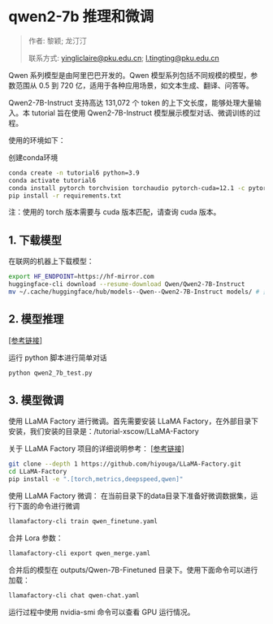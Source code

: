 # qwen2-7b 推理和微调 

> 作者: 黎颖; 龙汀汀
>
> 联系方式: yingliclaire@pku.edu.cn;   l.tingting@pku.edu.cn


Qwen 系列模型是由阿里巴巴开发的。Qwen 模型系列包括不同规模的模型，参数范围从 0.5 到 720 亿，适用于各种应用场景，如文本生成、翻译、问答等。

Qwen2-7B-Instruct 支持高达 131,072 个 token 的上下文长度，能够处理大量输入。本 tutorial 旨在使用 Qwen2-7B-Instruct 模型展示模型对话、微调训练的过程。

使用的环境如下：

创建conda环境

```bash
conda create -n tutorial6 python=3.9
conda activate tutorial6
conda install pytorch torchvision torchaudio pytorch-cuda=12.1 -c pytorch -c nvidia
pip install -r requirements.txt
```

注：使用的 torch 版本需要与 cuda 版本匹配，请查询 cuda 版本。

## 1. 下载模型

在联网的机器上下载模型：

```bash
export HF_ENDPOINT=https://hf-mirror.com
huggingface-cli download --resume-download Qwen/Qwen2-7B-Instruct
mv ~/.cache/huggingface/hub/models--Qwen--Qwen2-7B-Instruct models/ # 把模型移动到自定义的目录下
```

## 2. 模型推理

<!-- TODO 模型路径需要修改，除此以外，其余部分的模型路径均需要检查 -->

[[参考链接]](https://huggingface.co/Qwen/Qwen2-7B-Instruct)

运行 python 脚本进行简单对话

```bash
python qwen2_7b_test.py
```

## 3. 模型微调

使用 LLaMA Factory 进行微调。首先需要安装 LLaMA Factory，在外部目录下安装，我们安装的目录是：/tutorial-xscow/LLaMA-Factory

关于 LLaMA Factory 项目的详细说明参考： [[参考链接]](https://github.com/hiyouga/LLaMA-Factory)

```bash
git clone --depth 1 https://github.com/hiyouga/LLaMA-Factory.git
cd LLaMA-Factory
pip install -e ".[torch,metrics,deepspeed,qwen]"
```

使用 LLaMA Factory 微调：
在当前目录下的data目录下准备好微调数据集，运行下面的命令进行微调

```bash
llamafactory-cli train qwen_finetune.yaml
```

合并 Lora 参数：

```bash
llamafactory-cli export qwen_merge.yaml
```

合并后的模型在 outputs/Qwen-7B-Finetuned 目录下。使用下面命令可以进行加载：

```bash
llamafactory-cli chat qwen-chat.yaml
```

运行过程中使用 nvidia-smi 命令可以查看 GPU 运行情况。


